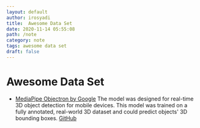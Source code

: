 ```yaml
---
layout: default
author: irosyadi
title:  Awesome Data Set
date: 2020-11-14 05:55:08
path: /note
category: note
tags: awesome data set
draft: false
---
```


# Awesome Data Set

- [MediaPipe Objectron by Google](https://ai.googleblog.com/2020/03/real-time-3d-object-detection-on-mobile.html) The model was designed for real-time 3D object detection for mobile devices. This model was trained on a fully annotated, real-world 3D dataset and could predict objects' 3D bounding boxes. [GitHub](https://github.com/google-research-datasets/Objectron/)

<!--stackedit_data:
eyJoaXN0b3J5IjpbLTYyMzk4NDIzNl19
-->